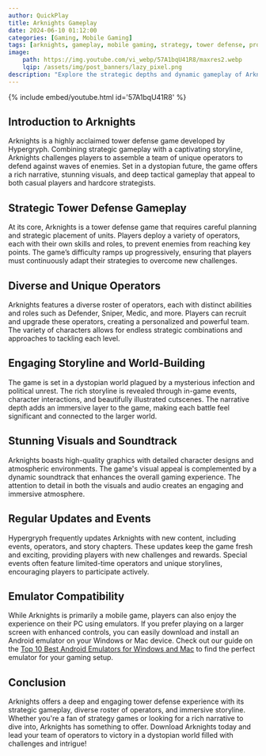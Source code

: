 ```yaml
---
author: QuickPlay
title: Arknights Gameplay
date: 2024-06-10 01:12:00
categories: [Gaming, Mobile Gaming]
tags: [arknights, gameplay, mobile gaming, strategy, tower defense, professional gamers]
image: 
    path: https://img.youtube.com/vi_webp/57A1bqU41R8/maxres2.webp
    lqip: /assets/img/post_banners/lazy_pixel.png
description: "Explore the strategic depths and dynamic gameplay of Arknights, the popular tower defense game."
---
```


{% include embed/youtube.html id='57A1bqU41R8' %}

## Introduction to Arknights

Arknights is a highly acclaimed tower defense game developed by Hypergryph. Combining strategic gameplay with a captivating storyline, Arknights challenges players to assemble a team of unique operators to defend against waves of enemies. Set in a dystopian future, the game offers a rich narrative, stunning visuals, and deep tactical gameplay that appeal to both casual players and hardcore strategists.

## Strategic Tower Defense Gameplay

At its core, Arknights is a tower defense game that requires careful planning and strategic placement of units. Players deploy a variety of operators, each with their own skills and roles, to prevent enemies from reaching key points. The game’s difficulty ramps up progressively, ensuring that players must continuously adapt their strategies to overcome new challenges.

## Diverse and Unique Operators

Arknights features a diverse roster of operators, each with distinct abilities and roles such as Defender, Sniper, Medic, and more. Players can recruit and upgrade these operators, creating a personalized and powerful team. The variety of characters allows for endless strategic combinations and approaches to tackling each level.

## Engaging Storyline and World-Building

The game is set in a dystopian world plagued by a mysterious infection and political unrest. The rich storyline is revealed through in-game events, character interactions, and beautifully illustrated cutscenes. The narrative depth adds an immersive layer to the game, making each battle feel significant and connected to the larger world.

## Stunning Visuals and Soundtrack

Arknights boasts high-quality graphics with detailed character designs and atmospheric environments. The game's visual appeal is complemented by a dynamic soundtrack that enhances the overall gaming experience. The attention to detail in both the visuals and audio creates an engaging and immersive atmosphere.

## Regular Updates and Events

Hypergryph frequently updates Arknights with new content, including events, operators, and story chapters. These updates keep the game fresh and exciting, providing players with new challenges and rewards. Special events often feature limited-time operators and unique storylines, encouraging players to participate actively.

## Emulator Compatibility

While Arknights is primarily a mobile game, players can also enjoy the experience on their PC using emulators. If you prefer playing on a larger screen with enhanced controls, you can easily download and install an Android emulator on your Windows or Mac device. Check out our guide on the [Top 10 Best Android Emulators for Windows and Mac](https://quickplaymobile.github.io/posts/Top-10-Best-Android-Emulators-for-Windows-and-Mac/) to find the perfect emulator for your gaming setup.

## Conclusion

Arknights offers a deep and engaging tower defense experience with its strategic gameplay, diverse roster of operators, and immersive storyline. Whether you're a fan of strategy games or looking for a rich narrative to dive into, Arknights has something to offer. Download Arknights today and lead your team of operators to victory in a dystopian world filled with challenges and intrigue!
